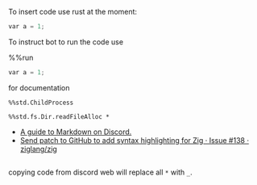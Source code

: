 To insert code use rust at the moment:

```rust
var a = 1;
```

To instruct bot to run the code use

%%run

```rust
var a = 1;
```

for documentation

`%%std.ChildProcess`

`%%std.fs.Dir.readFileAlloc *`

- [A guide to Markdown on Discord.](https://gist.github.com/matthewzring/9f7bbfd102003963f9be7dbcf7d40e51)
- [Send patch to GitHub to add syntax highlighting for Zig · Issue #138 · ziglang/zig](https://github.com/ziglang/zig/issues/138)

##

copying code from discord web will replace all `*` with `_`.

